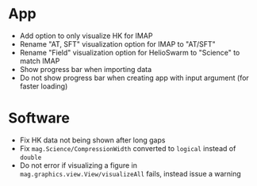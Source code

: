 # App

- Add option to only visualize HK for IMAP
- Rename "AT, SFT" visualization option for IMAP to "AT/SFT"
- Rename "Field" visualization option for HelioSwarm to "Science" to match IMAP
- Show progress bar when importing data
- Do not show progress bar when creating app with input argument (for faster loading)

# Software

- Fix HK data not being shown after long gaps
- Fix `mag.Science/CompressionWidth` converted to `logical` instead of `double`
- Do not error if visualizing a figure in `mag.graphics.view.View/visualizeAll` fails, instead issue a warning
